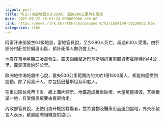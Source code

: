 ```yaml
---
layout: post
title: 阿富汗東部地震至少280死　震央500公里內有震感
date: 2022-06-22 15:01:24.000000000 +08:00
link: https://news.rthk.hk/rthk/ch/component/k2/1654199-20220622.htm
categories: rthk
---
```


阿富汗東部發生6.1級地震，當地官員說，至少280人死亡，超過600人受傷，由於部分村莊位於偏遠山區，預計死傷人數仍會上升。

地震在當地星期三凌晨發生，震央距離鄰近巴基斯坦的東南部城市霍斯特約44公里，震源深度約51公里。

歐洲地中海地震中心說，震央500公里範圍內的大約1億1900萬人，都能夠感受到震動，除了阿富汗人，亦包括巴基斯坦及印度人。 

在重災區帕克蒂卡省，網上圖片顯示，地震造成嚴重破壞，大量房屋損毀，瓦礫散滿一地，有受傷民眾要由擔架抬走。

內政部官員說，正使用直升機接載傷者，並將食物及醫療用品運到當地，外交部發言人表示，歡迎國際組織提供協助。
